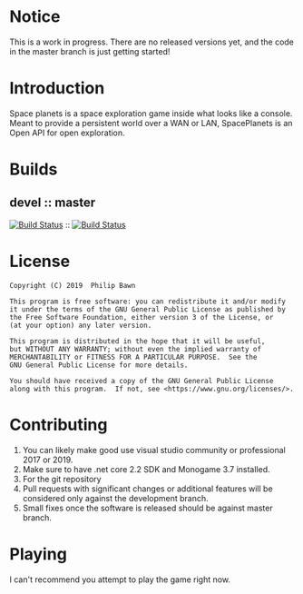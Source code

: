 # Notice
This is a work in progress. There are no released versions yet, and the code in the master branch is just getting started!

# Introduction 
Space planets is a space exploration game inside what looks like a console. Meant to provide a persistent world over a WAN or LAN, SpacePlanets is an Open API for open exploration.

# Builds
## devel :: master
[![Build Status](https://dev.azure.com/Spacerush/Spaceplanets/_apis/build/status/Spaceplanets-ASP.NET%20Core%20(Development)?branchName=development)](https://dev.azure.com/Spacerush/Spaceplanets/_build/latest?definitionId=1&branchName=development) :: [![Build Status](https://dev.azure.com/Spacerush/Spaceplanets/_apis/build/status/Spaceplanets-ASP.NET%20Core-CI%20(Master)?branchName=master)](https://dev.azure.com/Spacerush/Spaceplanets/_build/latest?definitionId=2&branchName=master)

# License

    Copyright (C) 2019  Philip Bawn

    This program is free software: you can redistribute it and/or modify
    it under the terms of the GNU General Public License as published by
    the Free Software Foundation, either version 3 of the License, or
    (at your option) any later version.

    This program is distributed in the hope that it will be useful,
    but WITHOUT ANY WARRANTY; without even the implied warranty of
    MERCHANTABILITY or FITNESS FOR A PARTICULAR PURPOSE.  See the
    GNU General Public License for more details.

    You should have received a copy of the GNU General Public License
    along with this program.  If not, see <https://www.gnu.org/licenses/>.
	
# Contributing
1.	You can likely make good use visual studio community or professional 2017 or 2019.
2.	Make sure to have .net core 2.2 SDK and Monogame 3.7 installed.
3.	For the git repository
4.  Pull requests with significant changes or additional features will be considered only against the development branch.
5.  Small fixes once the software is released should be against master branch.

# Playing

I can't recommend you attempt to play the game right now.